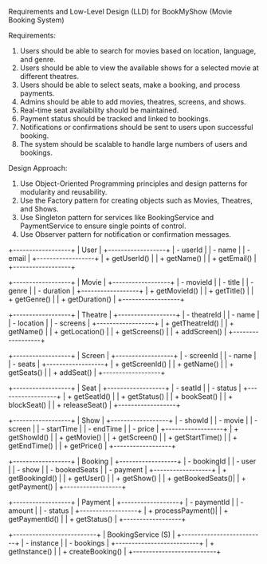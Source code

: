Requirements and Low-Level Design (LLD) for BookMyShow (Movie Booking System)

Requirements:
1. Users should be able to search for movies based on location, language, and genre.
2. Users should be able to view the available shows for a selected movie at different theatres.
3. Users should be able to select seats, make a booking, and process payments.
4. Admins should be able to add movies, theatres, screens, and shows.
5. Real-time seat availability should be maintained.
6. Payment status should be tracked and linked to bookings.
7. Notifications or confirmations should be sent to users upon successful booking.
8. The system should be scalable to handle large numbers of users and bookings.

Design Approach:
1. Use Object-Oriented Programming principles and design patterns for modularity and reusability.
2. Use the Factory pattern for creating objects such as Movies, Theatres, and Shows.
3. Use Singleton pattern for services like BookingService and PaymentService to ensure single points of control.
4. Use Observer pattern for notification or confirmation messages.

+------------------+
|      User        |
+------------------+
| - userId         |
| - name           |
| - email          |
+------------------+
| + getUserId()    |
| + getName()      |
| + getEmail()     |
+------------------+

+------------------+
|      Movie       |
+------------------+
| - movieId        |
| - title          |
| - genre          |
| - duration       |
+------------------+
| + getMovieId()   |
| + getTitle()     |
| + getGenre()     |
| + getDuration()  |
+------------------+

+------------------+
|     Theatre      |
+------------------+
| - theatreId      |
| - name           |
| - location       |
| - screens        |
+------------------+
| + getTheatreId() |
| + getName()      |
| + getLocation()  |
| + getScreens()   |
| + addScreen()    |
+------------------+

+------------------+
|      Screen      |
+------------------+
| - screenId       |
| - name           |
| - seats          |
+------------------+
| + getScreenId()  |
| + getName()      |
| + getSeats()     |
| + addSeat()      |
+------------------+

+------------------+
|      Seat        |
+------------------+
| - seatId         |
| - status         |
+------------------+
| + getSeatId()    |
| + getStatus()    |
| + bookSeat()     |
| + blockSeat()    |
| + releaseSeat()  |
+------------------+

+------------------+
|      Show        |
+------------------+
| - showId         |
| - movie          |
| - screen         |
| - startTime      |
| - endTime        |
| - price          |
+------------------+
| + getShowId()    |
| + getMovie()     |
| + getScreen()    |
| + getStartTime() |
| + getEndTime()   |
| + getPrice()     |
+------------------+

+------------------+
|     Booking      |
+------------------+
| - bookingId      |
| - user           |
| - show           |
| - bookedSeats    |
| - payment        |
+------------------+
| + getBookingId() |
| + getUser()      |
| + getShow()      |
| + getBookedSeats()|
| + getPayment()   |
+------------------+

+------------------+
|     Payment      |
+------------------+
| - paymentId      |
| - amount         |
| - status         |
+------------------+
| + processPayment()|
| + getPaymentId()  |
| + getStatus()     |
+------------------+

+--------------------------+
|    BookingService (S)    |
+--------------------------+
| - instance               |
| - bookings               |
+--------------------------+
| + getInstance()          |
| + createBooking()        |
+--------------------------+